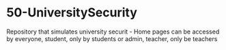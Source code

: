 # 50-UniversitySecurity
 Repository that simulates university securit - Home pages can be accessed by everyone,  student, only by students or admin, teacher, only be teachers
